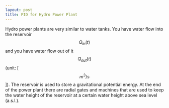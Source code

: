 ```yaml
---
layout: post
title: PID for Hydro Power Plant    
---
```


Hydro power plants are very similar to water tanks. You have water flow into the reservoir $$Q_{in}(t)$$ and you have water flow out of it $$Q_{out}(t)$$ (unit: [$$m^3/s$$]). 
The reservoir is used to store a gravitational potential energy. At the end of the power plant there are radial gates and machines that are used to keep the water height of the
reservoir at a certain water height above sea level (a.s.l.). 


